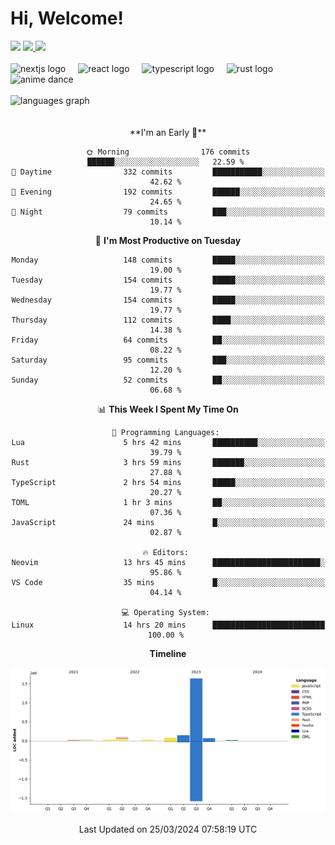 <div align="center">
  <h1 align="left">
    Hi, Welcome!
  </h1>
  <div align="left">
    <div>
      <img src="https://img.shields.io/github/followers/kraken-afk.svg?style=social&label=Follow&maxAge=2592000" />
      <a href="https://twitter.com/trshppl">
        <img src="https://img.shields.io/twitter/follow/trshppl" />
      </a>
      <a href="https://nv-me.vercel.app">
        <img src="https://img.shields.io/badge/visit-my_site-blue" />
      </a>
    </div>
    <br />
    <div>
      <img src="https://skillicons.dev/icons?i=nextjs" height="40" alt="nextjs logo" />
      <img width="12" />
      <img src="https://skillicons.dev/icons?i=react" height="40" alt="react logo" />
      <img width="12" />
      <img src="https://skillicons.dev/icons?i=ts" height="40" alt="typescript logo" />
      <img width="12" />
      <img src="https://skillicons.dev/icons?i=rust" height="40" alt="rust logo" />
      <img src="https://media.tenor.com/sbvSVkB_hq8AAAAi/anime-dens.gif" alt="anime dance" height="40" />
    </div>
    <br />
    <div>
      <img src="https://github-readme-stats.vercel.app/api/top-langs?username=kraken-afk&locale=en&hide_title=false&layout=compact&card_width=320&langs_count=6&theme=rose_pine&hide_border=true&order=2" height="150" alt="languages graph" />
    </div>
  </div>
  <br />
  <br/>
  <!--START_SECTION:waka-->
**I'm an Early 🐤** 

```text
🌞 Morning                176 commits         ██████░░░░░░░░░░░░░░░░░░░   22.59 % 
🌆 Daytime                332 commits         ███████████░░░░░░░░░░░░░░   42.62 % 
🌃 Evening                192 commits         ██████░░░░░░░░░░░░░░░░░░░   24.65 % 
🌙 Night                  79 commits          ███░░░░░░░░░░░░░░░░░░░░░░   10.14 % 
```
📅 **I'm Most Productive on Tuesday** 

```text
Monday                   148 commits         █████░░░░░░░░░░░░░░░░░░░░   19.00 % 
Tuesday                  154 commits         █████░░░░░░░░░░░░░░░░░░░░   19.77 % 
Wednesday                154 commits         █████░░░░░░░░░░░░░░░░░░░░   19.77 % 
Thursday                 112 commits         ████░░░░░░░░░░░░░░░░░░░░░   14.38 % 
Friday                   64 commits          ██░░░░░░░░░░░░░░░░░░░░░░░   08.22 % 
Saturday                 95 commits          ███░░░░░░░░░░░░░░░░░░░░░░   12.20 % 
Sunday                   52 commits          ██░░░░░░░░░░░░░░░░░░░░░░░   06.68 % 
```


📊 **This Week I Spent My Time On** 

```text
💬 Programming Languages: 
Lua                      5 hrs 42 mins       ██████████░░░░░░░░░░░░░░░   39.79 % 
Rust                     3 hrs 59 mins       ███████░░░░░░░░░░░░░░░░░░   27.88 % 
TypeScript               2 hrs 54 mins       █████░░░░░░░░░░░░░░░░░░░░   20.27 % 
TOML                     1 hr 3 mins         ██░░░░░░░░░░░░░░░░░░░░░░░   07.36 % 
JavaScript               24 mins             █░░░░░░░░░░░░░░░░░░░░░░░░   02.87 % 

🔥 Editors: 
Neovim                   13 hrs 45 mins      ████████████████████████░   95.86 % 
VS Code                  35 mins             █░░░░░░░░░░░░░░░░░░░░░░░░   04.14 % 

💻 Operating System: 
Linux                    14 hrs 20 mins      █████████████████████████   100.00 % 
```

**Timeline**

![Lines of Code chart](https://raw.githubusercontent.com/kraken-afk/kraken-afk/main/assets/bar_graph.png)


 Last Updated on 25/03/2024 07:58:19 UTC
<!--END_SECTION:waka-->
</div>
<br />